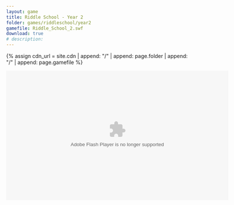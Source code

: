 ```yaml
---
layout: game
title: Riddle School - Year 2
folder: games/riddleschool/year2
gamefile: Riddle_School_2.swf
download: true
# description:
---
```


{% assign cdn_url = site.cdn | append: "/" | append: page.folder | append: "/" | append: page.gamefile %}

<embed src="{{ cdn_url }}" flashvars="" base="" quality="high" allowscriptaccess="always" allowfullscreen="true" bgcolor="" wmode="window" width="600" height="350" type="application/x-shockwave-flash" pluginspage="http://www.macromedia.com/go/getflashplayer">
